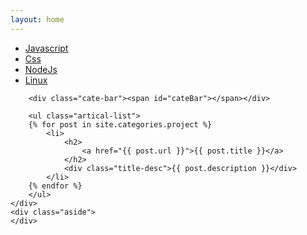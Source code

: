 ```yaml
---
layout: home
---
```


<div class="index-content project">
    <div class="section">
        <ul class="artical-cate">
            <li ><a href="/"><span>Javascript</span></a></li>
            <li class="on"><a href="/css_post"><span>Css</span></a></li>
            <li ><a href="/nodejs"><span>NodeJs</span></a></li>
            <li ><a href="/linux"><span>Linux</span></a></li>
        </ul>

        <div class="cate-bar"><span id="cateBar"></span></div>

        <ul class="artical-list">
        {% for post in site.categories.project %}
            <li>
                <h2>
                    <a href="{{ post.url }}">{{ post.title }}</a>
                </h2>
                <div class="title-desc">{{ post.description }}</div>
            </li>
        {% endfor %}
        </ul>
    </div>
    <div class="aside">
    </div>
</div>
